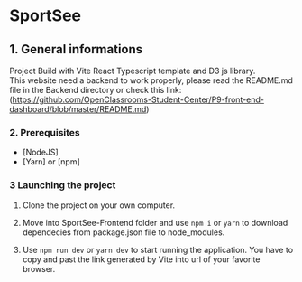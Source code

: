 # SportSee

## 1. General informations

Project Build with Vite React Typescript template and D3 js library.
<br/>
This website need a backend to work properly, please read the README.md file in the Backend directory or check this link:(https://github.com/OpenClassrooms-Student-Center/P9-front-end-dashboard/blob/master/README.md)

### 2. Prerequisites

- [NodeJS]
- [Yarn] or [npm]

### 3 Launching the project

1. Clone the project on your own computer.

2. Move into SportSee-Frontend folder and use `npm i` or `yarn` to download dependecies from package.json file to node_modules.

3. Use `npm run dev` or `yarn dev` to start running the application. You have to copy and past the link generated by Vite into url of your favorite browser.




